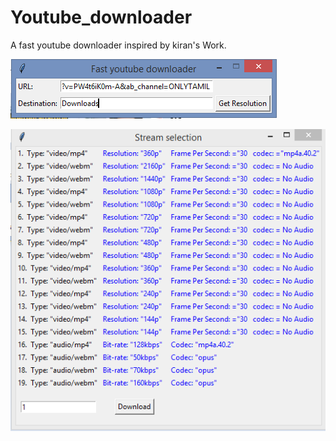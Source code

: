 # Youtube_downloader
A fast youtube downloader inspired by kiran's Work.

![demo1](https://github.com/Firos333/Youtube_downloader/blob/master/images/demo_pic.png)

![demo1](https://github.com/Firos333/Youtube_downloader/blob/master/images/demo_pic_resolution.png)
